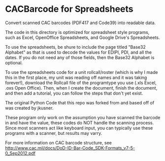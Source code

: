 # CACBarcode for Spreadsheets
Convert scanned CAC barcodes (PDF417 and Code39) into readable data.

The code in this directory is optimized for spreadsheet style programs, such as Excel, OpenOffice Spreadsheets, and Google Drive's Spreadsheets.

To use the spreadsheets, be shure to include the page titled "Base32 Alphabet" as that is used to decode the values for EDIPI, PDI, and all the dates. If you do not need any of those fields, then the Base32 Alphabet is optional.

To use the spreadsheets code for a unit rollcall/roster (which is why I made this in the first place, my unit was reading off names and it was taking forever!), download the Rollcall file of the programtype you use (.xls Excel, .oxs Open Office). Then, when I create the document, finish the document, and then add a tutorial, you can follow the steps that don't yet exist.

The original Python Code that this repo was forked from and based off of was created by jkusner.

These program only work on the assumption you have scanned the barcode in and have the value, these codes do NOT handle the scanning process. Since most scanners act like keyboard input, you can typically use these programs with a scanner, but results may varry.

For more information on CAC barcode structure, see http://www.cac.mil/docs/DoD-ID-Bar-Code_SDK-Formats_v7-5-0_Sep2012.pdf
